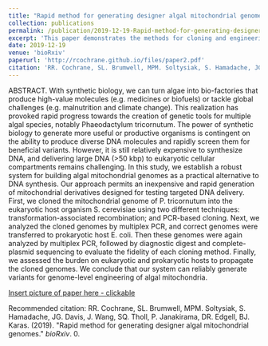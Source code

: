 ```yaml
---
title: "Rapid method for generating designer algal mitochondrial genomes"
collection: publications
permalink: /publication/2019-12-19-Rapid-method-for-generating-designer-algal-mitochondrial-genomes
excerpt: 'This paper demonstrates the methods for cloning and engineering of Phaeodactylum tricornutums mitochondrial genome. The mitochondrial genome was cloned in yeast and bacteria and found no significant host burden. Following research will detail methods for DNA delivery to P. tricornutum's mitochondria. Together, these techonlogies will estalish P. tricornutum as a model system for studying the mitochondria of diatoms and allow easy installation of biosynthetic pathways.'
date: 2019-12-19
venue: 'bioRxiv'
paperurl: 'http://rcochrane.github.io/files/paper2.pdf'
citation: 'RR. Cochrane, SL. Brumwell, MPM. Soltysiak, S. Hamadache, JG. Davis, J. Wang, SQ. Tholl, P. Janakirama, DR. Edgell, BJ. Karas. (2019). &quot;Rapid method for generating designer algal mitochondrial genomes.&quot; <i>bioRxiv</i>.'
---
```

ABSTRACT. With synthetic biology, we can turn algae into bio-factories that produce high-value molecules (e.g. medicines or biofuels) or tackle global challenges (e.g. malnutrition and climate change). This realization has provoked rapid progress towards the creation of genetic tools for multiple algal species, notably Phaeodactylum tricornutum. The power of synthetic biology to generate more useful or productive organisms is contingent on the ability to produce diverse DNA molecules and rapidly screen them for beneficial variants. However, it is still relatively expensive to synthesize DNA, and delivering large DNA (>50 kbp) to eukaryotic cellular compartments remains challenging. In this study, we establish a robust system for building algal mitochondrial genomes as a practical alternative to DNA synthesis. Our approach permits an inexpensive and rapid generation of mitochondrial derivatives designed for testing targeted DNA delivery. First, we cloned the mitochondrial genome of P. tricornutum into the eukaryotic host organism S. cerevisiae using two different techniques: transformation-associated recombination; and PCR-based cloning. Next, we analyzed the cloned genomes by multiplex PCR, and correct genomes were transferred to prokaryotic host E. coli. Then these genomes were again analyzed by multiplex PCR, followed by diagnostic digest and complete-plasmid sequencing to evaluate the fidelity of each cloning method. Finally, we assessed the burden on eukaryotic and prokaryotic hosts to propagate the cloned genomes. We conclude that our system can reliably generate variants for genome-level engineering of algal mitochondria.

[Insert picture of paper here - clickable](https://rcochrane.github.io/files/paper2.pdf)

Recommended citation: RR. Cochrane, SL. Brumwell, MPM. Soltysiak, S. Hamadache, JG. Davis, J. Wang, SQ. Tholl, P. Janakirama, DR. Edgell, BJ. Karas. (2019). "Rapid method for generating designer algal mitochondrial genomes." <i>bioRxiv</i>. 0.
